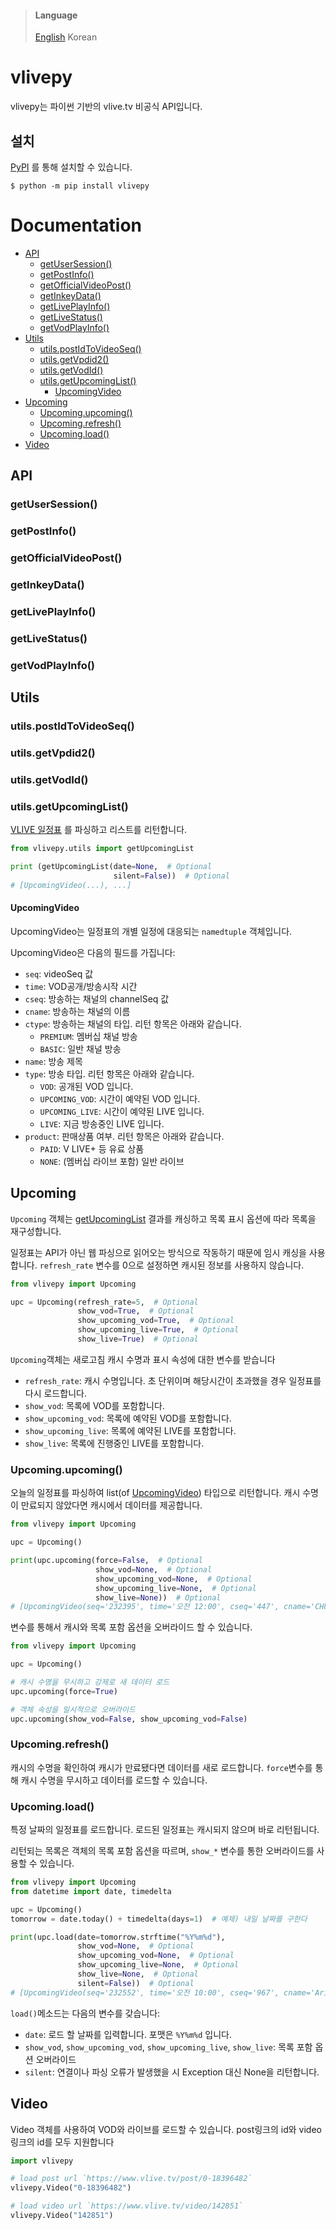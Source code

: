 > #### Language
> [English](README.md) Korean

# vlivepy
vlivepy는 파이썬 기반의 vlive.tv 비공식 API입니다.

## 설치
[PyPI](https://pypi.org/project/vlivepy/) 를 통해 설치할 수 있습니다.
```console
$ python -m pip install vlivepy
```

# Documentation
- [API](#api)
  - [getUserSession()](#getusersession)
  - [getPostInfo()](#getpostinfo)
  - [getOfficialVideoPost()](#getofficialvideopost)
  - [getInkeyData()](#getinkeydata)
  - [getLivePlayInfo()](#getliveplayinfo)
  - [getLiveStatus()](#getlivestatus)
  - [getVodPlayInfo()](#getvodplayinfo)
- [Utils](#utils)
  - [utils.postIdToVideoSeq()](#utilspostidtovideoseq)
  - [utils.getVpdid2()](#utilsgetvpdid2)
  - [utils.getVodId()](#utilsgetvodid)
  - [utils.getUpcomingList()](#utilsgetupcominglist)
    - [UpcomingVideo](#upcomingvideo)
- [Upcoming](#upcoming)
  - [Upcoming.upcoming()](#upcomingupcoming)
  - [Upcoming.refresh()](#upcomingrefresh)
  - [Upcoming.load()](#upcomingload)
- [Video](#video)


## API
### getUserSession()
### getPostInfo()
### getOfficialVideoPost()
### getInkeyData()
### getLivePlayInfo()
### getLiveStatus()
### getVodPlayInfo()

## Utils
### utils.postIdToVideoSeq()
### utils.getVpdid2()
### utils.getVodId()
### utils.getUpcomingList()
[VLIVE 일정표](https://www.vlive.tv/upcoming) 를 파싱하고 리스트를 리턴합니다.
```python
from vlivepy.utils import getUpcomingList

print (getUpcomingList(date=None,  # Optional
                       silent=False))  # Optional
# [UpcomingVideo(...), ...]
```
#### UpcomingVideo
UpcomingVideo는 일정표의 개별 일정에 대응되는 `namedtuple` 객체입니다.

UpcomingVideo은 다음의 필드를 가집니다:
- `seq`: videoSeq 값
- `time`: VOD공개/방송시작 시간
- `cseq`: 방송하는 채널의 channelSeq 값
- `cname`: 방송하는 채널의 이름
- `ctype`: 방송하는 채널의 타입. 리턴 항목은 아래와 같습니다.
    - `PREMIUM`: 멤버십 채널 방송
    - `BASIC`: 일반 채널 방송
- `name`: 방송 제목
- `type`: 방송 타입. 리턴 항목은 아래와 같습니다.
    - `VOD`: 공개된 VOD 입니다.
    - `UPCOMING_VOD`: 시간이 예약된 VOD 입니다.
    - `UPCOMING_LIVE`: 시간이 예약된 LIVE 입니다.
    - `LIVE`: 지금 방송중인 LIVE 입니다.
- `product`: 판매상품 여부. 리턴 항목은 아래와 같습니다.
    - `PAID`: V LIVE+ 등 유료 상품
    - `NONE`: (멤버십 라이브 포함) 일반 라이브 

## Upcoming
`Upcoming` 객체는 [getUpcomingList](#utilsgetupcominglist) 결과를 캐싱하고 목록 표시 옵션에 따라 목록을 재구성합니다.

일정표는 API가 아닌 웹 파싱으로 읽어오는 방식으로 작동하기 때문에 임시 캐싱을 사용합니다. `refresh_rate` 변수를 0으로 설정하면 캐시된 정보를 사용하지 않습니다.

```python
from vlivepy import Upcoming

upc = Upcoming(refresh_rate=5,  # Optional
               show_vod=True,  # Optional
               show_upcoming_vod=True,  # Optional
               show_upcoming_live=True,  # Optional
               show_live=True)  # Optional
```
`Upcoming`객체는 새로고침 캐시 수명과 표시 속성에 대한 변수를 받습니다
- `refresh_rate`: 캐시 수명입니다. 초 단위이며 해당시간이 초과했을 경우 일정표를 다시 로드합니다.
- `show_vod`: 목록에 VOD를 포함합니다.
- `show_upcoming_vod`: 목록에 예약된 VOD를 포함합니다.
- `show_upcoming_live`: 목록에 예약된 LIVE를 포함합니다.
- `show_live`: 목록에 진행중인 LIVE를 포함합니다.

### Upcoming.upcoming()
오늘의 일정표를 파싱하여 list(of [UpcomingVideo](#upcomingvideo)) 타입으로 리턴합니다. 캐시 수명이 만료되지 않았다면 캐시에서 데이터를 제공합니다.
```python
from vlivepy import Upcoming

upc = Upcoming()

print(upc.upcoming(force=False,  # Optional
                   show_vod=None,  # Optional
                   show_upcoming_vod=None,  # Optional
                   show_upcoming_live=None,  # Optional
                   show_live=None))  # Optional
# [UpcomingVideo(seq='232395', time='오전 12:00', cseq='447', cname='CHUNG HA', ctype='BASIC', name="CHUNG HA 청하 'X (걸어온 길에 꽃밭 따윈 없었죠)' MV Teaser 2", type='VOD', product='NONE'), ...]
```

변수를 통해서 캐시와 목록 포함 옵션을 오버라이드 할 수 있습니다.
```python
from vlivepy import Upcoming

upc = Upcoming()

# 캐시 수명을 무시하고 강제로 새 데이터 로드
upc.upcoming(force=True)

# 객체 속성을 일시적으로 오버라이드 
upc.upcoming(show_vod=False, show_upcoming_vod=False)
```

### Upcoming.refresh()
캐시의 수명을 확인하여 캐시가 만료됐다면 데이터를 새로 로드합니다. `force`변수를 통해 캐시 수명을 무시하고 데이터를 로드할 수 있습니다.

### Upcoming.load()
특정 날짜의 일정표를 로드합니다. 로드된 일정표는 캐시되지 않으며 바로 리턴됩니다.

리턴되는 목록은 객체의 목록 포함 옵션을 따르며, `show_*` 변수를 통한 오버라이드를 사용할 수 있습니다.
```python
from vlivepy import Upcoming
from datetime import date, timedelta

upc = Upcoming()
tomorrow = date.today() + timedelta(days=1)  # 예제) 내일 날짜를 구한다

print(upc.load(date=tomorrow.strftime("%Y%m%d"),
               show_vod=None,  # Optional
               show_upcoming_vod=None,  # Optional
               show_upcoming_live=None,  # Optional
               show_live=None,  # Optional
               silent=False))  # Optional
# [UpcomingVideo(seq='232552', time='오전 10:00', cseq='967', cname='Arirang Radio │아리랑라디오', ctype='BASIC',name='Arirang Radio [#daily K]', type='UPCOMING_LIVE', product='NONE'), ...]
```
`load()`메소드는 다음의 변수를 갖습니다:
- `date`: 로드 할 날짜를 입력합니다. 포맷은 `%Y%m%d` 입니다.
- `show_vod`, `show_upcoming_vod`, `show_upcoming_live`, `show_live`: 목록 포함 옵션 오버라이드
- `silent`: 연결이나 파싱 오류가 발생했을 시 Exception 대신 None을 리턴합니다.

## Video
Video 객체를 사용하여 VOD와 라이브를 로드할 수 있습니다. post링크의 id와 video링크의 id를 모두 지원합니다
```python
import vlivepy

# load post url `https://www.vlive.tv/post/0-18396482`
vlivepy.Video("0-18396482")

# load video url `https://www.vlive.tv/video/142851`
vlivepy.Video("142851")
``` 
